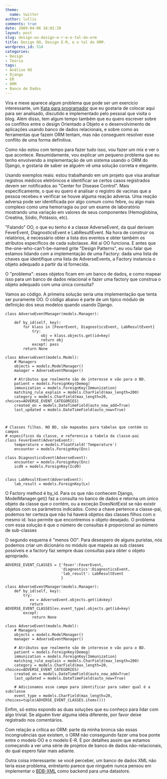 ```yaml
---
theme:
  name: twitter
author: lullis
comments: true
date: 2009-04-06 16:01:29
layout: post
slug: design-oo-design-e-r-e-o-tal-do-orm
title: Design OO, Design E-R, e o tal do ORM.
wordpress_id: 514
categories:
- Design
- Teoria
tags:
- Análise OO
- Django
- ER
- ORM
- Banco de Dados
---
```


Vira e mexe aparece algum problema que pode ser um exercício interessante, um [Kata para programador](http://log4dev.com/2007/09/04/kata-para-programadores/) que eu gostaria de colocar aqui para ser analisado, discutido e implementado pelo pessoal que visita o blog. Além disso, tem algum tempo também que eu quero escrever sobre os conflitos entre o design Orientado a Objeto e o desenvolvimento de aplicações usando banco de dados relacionais, e sobre como as ferramentas que fazem ORM tentam, mas não conseguem resolver esse conflito de uma forma definitiva.

Como não estou com tempo para fazer tudo isso, vou fazer um mix e ver o que acontece. Resumidamente, vou explicar um pequeno problema que eu tenho envolvendo a implementação de um sistema usando o ORM do Django, e gostaria de saber se alguém vê uma solução correta e elegante. 

Usando exemplos reais: estou trabalhando em um projeto que visa analisar registros médicos eletrônicos e identificar se certos casos registrados devem ser notificados ao "Center for Disease Control". Mais especificamente, o que eu quero é analisar o registro de vacinas que a pessoa recebeu e verificar se houve alguma reação adversa. Uma reação adversa pode ser identificada por algo comum como febre, ou algo mais complexo como uma hemorragia ou por um exame de laboratório mostrando uma variação em valores de seus componentes (Hemoglobina, Creatina, Sódio, Potássio, etc). 

"Falando" OO, o que eu tenho é a classe AdverseEvent, da qual derivam FeverEvent, DiagnosticsEvent e LabResultEvent. Na hora de construir os relatórios, é necessário obter a lista dos eventos e obter também os atributos específicos de cada subclasse. Até aí OO funciona. E antes que the-one-who-can't-be-named grite "Design Patterns", eu vou falar que estamos lidando com a implementação de uma Factory: dada uma lista de chaves que identifique uma lista de AdverseEvents, a Factory instancia o objeto adequado a partir da id fornecida.

O "problema": esses objetos ficam em um banco de dados, e como mapear isso para um banco de dados relacional e fazer uma factory que construa o objeto adequado com uma única consulta?

Vamos ao código. A primeira solução seria uma implementação que tenta ser puramente OO. O código abaixo é parte de um típico módulo de definição dos seus modelos quando usando Django.





    class AdverseEventManager(models.Manager):
    
        def by_id(self, key):
            for klass in [FeverEvent, DiagnosticsEvent, LabResultEvent]
                try:
                    obj = klass.objects.get(id=key)
                    return obj
                except: pass
            return None
    
    class AdverseEvent(models.Model):
    	# Managers
        objects = models.ModelManager()
        manager = AdverseEventManager()

        # Atributos que realmente são de interesse e vão para o BD.
        patient = models.ForeignKey(Demog)
        immunization = models.ForeignKey(Immunization)
        matching_rule_explain = models.CharField(max_length=200)
        category = models.CharField(max_length=20, choices=ADVERSE_EVENT_CATEGORIES)
        created_on = models.DateTimeField(auto_now_add=True)
        last_updated = models.DateTimeField(auto_now=True)
    

    
    # Classes filhas. NO BD, são mapeadas para tabelas que contém os campos 
    # específicos da classe, e referencia a tabela da classe-pai
    class FeverEvent(AdverseEvent):
        temperature = models.FloatField('Temperature')
        encounter = models.ForeignKey(Enc)
    
    class DiagnosticsEvent(AdverseEvent):
        encounter = models.ForeignKey(Enc)
        icd9 = models.ForeignKey(Icd9)
        
    
    class LabResultEvent(AdverseEvent):
        lab_result = models.ForeignKey(Lx)





O Factory method é by_id. Para os que não conhecem Django, ModelManager.get() faz a consulta no banco de dados e retorna um único objeto da classe que o contém, ou a exceção DoesNotExist se não existir objetos com os parâmetros indicados. Como a chave pertence a classe-pai, podemos ter certeza que não há haverá objetos das classes filhos com o mesmo id. Isso permite que encontremos o objeto desejado. O problema com essa solução é que o número de consultas é proporcional ao número de sub-classes


O segundo esquema é "menos OO". Para desespero de alguns puristas, nós podemos criar um dicionário no módulo que mapeia as sub classes possíveis e a factory faz sempre duas consultas para obter o objeto apropriado.




    ADVERSE_EVENT_CLASSES = {'fever':FeverEvent,
                             'diagnostics':DiagnosticsEvent,
                             'lab_result': LabResultEvent
                             }

    class AdverseEventManager(models.Manager):	
        def by_id(self, key):
            try:
               ev = AdverseEvent.objects.get(id=key)
               return ADVERSE_EVENT_CLASSES[ev.event_type].objects.get(id=key)
            except:
                return None
    
    class AdverseEvent(models.Model):
    	# Managers
        objects = models.ModelManager()
        manager = AdverseEventManager()
	
        # Atributos que realmente são de interesse e vão para o BD.
        patient = models.ForeignKey(Demog)
        immunization = models.ForeignKey(Immunization)
        matching_rule_explain = models.CharField(max_length=200)
        category = models.CharField(max_length=20, choices=ADVERSE_EVENT_CATEGORIES)
        created_on = models.DateTimeField(auto_now_add=True)
        last_updated = models.DateTimeField(auto_now=True)

        # Adicionamos esse campo para identificar para saber qual é a subclasse 
        event_type = models.CharField(max_length=20, choices=tuple(ADVERSE_EVENT_CLASSES.items()))





Enfim, só estou expondo as duas soluções que eu conheço para lidar com algo trivial. Se alguém tiver alguma idéia diferente, por favor deixe registrado nos comentários.

Com relação a crítica ao ORM: parte da minha bronca são essas incongruências que existem, o ORM não conseguindo fazer uma boa ponte entre o modelo OO e o modelo E-R. É por detalhes assim que estamos começando a ver uma série de projetos de banco de dados não-relacionais, do qual espero falar mais adiante.

Outra coisa interessante: se você perceber, um banco de dados XML não teria esse problema, entretanto parece que ninguém nunca pensou em implementar o [BDB-XML](http://www.oracle.com/database/berkeley-db/xml/index.html) como backend para uma datastore.

